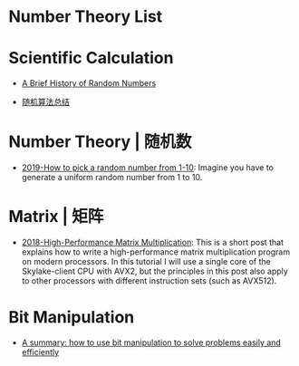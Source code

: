 

# Number Theory List

# Scientific Calculation

- [A Brief History of Random Numbers](http://6me.us/RJNQ)

- [随机算法总结](http://www.jianshu.com/p/f8e7070c1c6b)

# Number Theory | 随机数 

- [2019-How to pick a random number from 1-10](https://torvaney.github.io/projects/human-rng): Imagine you have to generate a uniform random number from 1 to 10. 

# Matrix | 矩阵

- [2018-High-Performance Matrix Multiplication](https://gist.github.com/nadavrot/5b35d44e8ba3dd718e595e40184d03f0): This is a short post that explains how to write a high-performance matrix multiplication program on modern processors. In this tutorial I will use a single core of the Skylake-client CPU with AVX2, but the principles in this post also apply to other processors with different instruction sets (such as AVX512).

# Bit Manipulation

- [A summary: how to use bit manipulation to solve problems easily and efficiently](https://parg.co/b2c)
